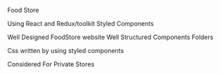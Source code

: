  Food Store

 Using React and Redux/toolkit
 Styled Components
 
 Well Designed FoodStore website 
 Well Structured Components Folders
 
 Css written by using styled components
 
  
 Considered For Private Stores 
